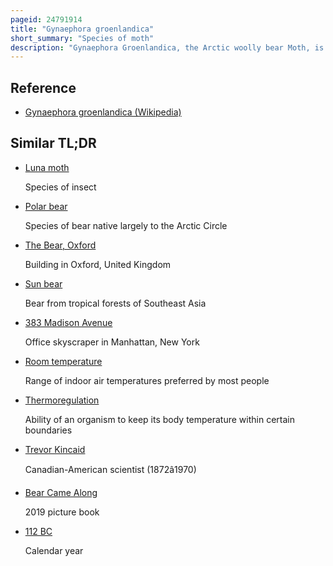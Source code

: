 ```yaml
---
pageid: 24791914
title: "Gynaephora groenlandica"
short_summary: "Species of moth"
description: "Gynaephora Groenlandica, the Arctic woolly bear Moth, is an erebid moth native to the High Arctic in the Canadian Archipelago, Greenland and Wrangel Island in Russia. It is known for its slow Development as its full caterpillar Life Cycle can extend to 7 Years with moulting occurring each Spring. This species remains in the Larval State for the vast Majority of its Life. Rare among Lepidoptera, it undergoes an annual Period of Diapause that lasts for much of the Calendar Year, as G. Groenlandica goes through some of the most extreme Winters on the Earth. In this dormant State it can withstand Temperatures as low as 70c. The arctic woolly bear Moth also exhibits basking Behavior which assists in Temperature Regulation and Digestion and affects both Metabolism and Oxygen Consumption. Females usually do n't fly while Males do."
---
```


## Reference

- [Gynaephora groenlandica (Wikipedia)](https://en.wikipedia.org/?curid=24791914)

## Similar TL;DR

- [Luna moth](/tldr/en/luna-moth)

  Species of insect

- [Polar bear](/tldr/en/polar-bear)

  Species of bear native largely to the Arctic Circle

- [The Bear, Oxford](/tldr/en/the-bear-oxford)

  Building in Oxford, United Kingdom

- [Sun bear](/tldr/en/sun-bear)

  Bear from tropical forests of Southeast Asia

- [383 Madison Avenue](/tldr/en/383-madison-avenue)

  Office skyscraper in Manhattan, New York

- [Room temperature](/tldr/en/room-temperature)

  Range of indoor air temperatures preferred by most people

- [Thermoregulation](/tldr/en/thermoregulation)

  Ability of an organism to keep its body temperature within certain boundaries

- [Trevor Kincaid](/tldr/en/trevor-kincaid)

  Canadian-American scientist (1872â1970)

- [Bear Came Along](/tldr/en/bear-came-along)

  2019 picture book

- [112 BC](/tldr/en/112-bc)

  Calendar year
